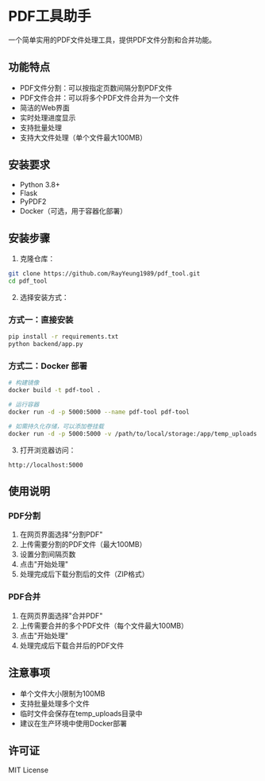 # PDF工具助手

一个简单实用的PDF文件处理工具，提供PDF文件分割和合并功能。

## 功能特点

- PDF文件分割：可以按指定页数间隔分割PDF文件
- PDF文件合并：可以将多个PDF文件合并为一个文件
- 简洁的Web界面
- 实时处理进度显示
- 支持批量处理
- 支持大文件处理（单个文件最大100MB）

## 安装要求

- Python 3.8+
- Flask
- PyPDF2
- Docker（可选，用于容器化部署）

## 安装步骤

1. 克隆仓库：
```bash
git clone https://github.com/RayYeung1989/pdf_tool.git
cd pdf_tool
```

2. 选择安装方式：

### 方式一：直接安装
```bash
pip install -r requirements.txt
python backend/app.py
```

### 方式二：Docker 部署
```bash
# 构建镜像
docker build -t pdf-tool .

# 运行容器
docker run -d -p 5000:5000 --name pdf-tool pdf-tool

# 如需持久化存储，可以添加卷挂载
docker run -d -p 5000:5000 -v /path/to/local/storage:/app/temp_uploads --name pdf-tool pdf-tool
```

3. 打开浏览器访问：
```
http://localhost:5000
```

## 使用说明

### PDF分割
1. 在网页界面选择"分割PDF"
2. 上传需要分割的PDF文件（最大100MB）
3. 设置分割间隔页数
4. 点击"开始处理"
5. 处理完成后下载分割后的文件（ZIP格式）

### PDF合并
1. 在网页界面选择"合并PDF"
2. 上传需要合并的多个PDF文件（每个文件最大100MB）
3. 点击"开始处理"
4. 处理完成后下载合并后的PDF文件

## 注意事项

- 单个文件大小限制为100MB
- 支持批量处理多个文件
- 临时文件会保存在temp_uploads目录中
- 建议在生产环境中使用Docker部署

## 许可证

MIT License 